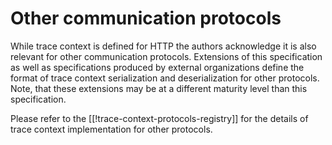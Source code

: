 # Other communication protocols

While trace context is defined for HTTP the authors acknowledge it is also
relevant for other communication protocols. Extensions of this specification as
well as specifications produced by external organizations define the format of
trace context serialization and deserialization for other protocols. Note, that
these extensions may be at a different maturity level than this specification.

Please refer to the [[!trace-context-protocols-registry]] for the details of trace context
implementation for other protocols.
